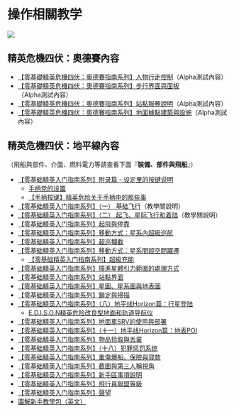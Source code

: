 # 操作相關教学

![](https://qiniu.elitedanger.cn/assets/files/2021-05-15/1621100523-949681-movement.jpeg)

## 精英危機四伏：奧德賽內容

* [【零基礎精英危機四伏：奧德賽指南系列】人物行走控制](ling-ji-chu-jing-ying-wei-ji-si-fu-ao-de-sai-zhi-nan-xi-lie-ren-wu-hang-zou-kong-zhi.md)（Alpha測試內容）
* [【零基礎精英危機四伏：奧德賽指南系列】步行界面與面板](ling-ji-chu-jing-ying-wei-ji-si-fu-ao-de-sai-zhi-nan-xi-lie-bu-hang-jie-mian-yu-mian-ban.md)（Alpha測試內容）
* [【零基礎精英危機四伏：奧德賽指南系列】站點服務說明](ling-ji-chu-jing-ying-wei-ji-si-fu-ao-de-sai-zhi-nan-xi-lie-zhan-dian-fu-wu-shuo-ming.md)（Alpha測試內容）
* [【零基礎精英危機四伏：奧德賽指南系列】地面據點建築與設施](ling-ji-chu-jing-ying-wei-ji-si-fu-ao-de-sai-zhi-nan-xi-lie-di-mian-ju-dian-jian-zhu-yu-she-shi.md)（Alpha測試內容）

## 精英危機四伏：地平線內容

（飛船與部件、介面、燃料電力等請查看下面『**裝備、部件與飛船**』）

* [【零基础精英入门指南系列】附录篇 - 设定里的按键说明](https://forum.elitedanger.cn/d/133)
  * [手柄党的设置](ling-ji-chu-jing-ying-ru-men-zhi-nan-xi-lie-fu-lu-pian-she-ding-li-de-an-jian-shuo-ming/jiao-xue-ban-yun-shou-bing-dang-de-she-zhi.md)
  * [【手柄按键】精英危险关于手柄中的那些事](ling-ji-chu-jing-ying-ru-men-zhi-nan-xi-lie-fu-lu-pian-she-ding-li-de-an-jian-shuo-ming/shou-bing-an-jian-jing-ying-wei-xian-guan-yu-shou-bing-zhong-de-na-xie-shi-zhong-fa.md)
* [【零基础精英入门指南系列】（一） 基础飞行](ling-ji-chu-jing-ying-ru-men-zhi-nan-xi-lie-yi-ji-chu-fei-hang.md)（教學關說明）
* [【零基础精英入门指南系列】（二） 起飞、星际飞行和着陆](ling-ji-chu-jing-ying-ru-men-zhi-nan-xi-lie-er-qi-fei-xing-ji-fei-hang-he-zhuo-lu.md)（教學關說明）
* [【零基础精英入门指南系列】起飛與停靠](ling-ji-chu-jing-ying-ru-men-zhi-nan-xi-lie-qi-fei-yu-ting-kao.md)
* [【零基础精英入门指南系列】移動方式：星系內超級巡航](ling-ji-chu-jing-ying-ru-men-zhi-nan-xi-lie-yi-dong-fang-shi-xing-xi-nei-chao-ji-xun-hang.md)
* [【零基础精英入门指南系列】超巡攔截](ling-ji-chu-jing-ying-ru-men-zhi-nan-xi-lie-chao-xun-lan-jie.md)
* [【零基础精英入门指南系列】移動方式：星系間超空間躍遷](ling-ji-chu-jing-ying-ru-men-zhi-nan-xi-lie-yi-dong-fang-shi-xing-xi-jian-chao-kong-jian-yue-qian/)
  * [【零基础精英入门指南系列】超級充能](ling-ji-chu-jing-ying-ru-men-zhi-nan-xi-lie-yi-dong-fang-shi-xing-xi-jian-chao-kong-jian-yue-qian/ling-ji-chu-jing-ying-ru-men-zhi-nan-xi-lie-chao-ji-chong-neng.md)
* [【零基础精英入门指南系列】撞進星體引力範圍的處理方式](ling-ji-chu-jing-ying-ru-men-zhi-nan-xi-lie-zhuang-jin-xing-ti-yin-li-fan-wei-de-chu-li-fang-shi.md)
* [【零基础精英入门指南系列】站點界面](ling-ji-chu-jing-ying-ru-men-zhi-nan-xi-lie-zhan-dian-jie-mian.md)
* [【零基础精英入门指南系列】星圖、星系圖與地表圖](ling-ji-chu-jing-ying-ru-men-zhi-nan-xi-lie-xing-tu-xing-xi-tu-yu-di-biao-tu.md)
* [【零基础精英入门指南系列】鎖定與掃描](ling-ji-chu-jing-ying-ru-men-zhi-nan-xi-lie-suo-ding-yu-sao-miao.md)
* [【零基础精英入门指南系列】（八）地平线Horizon篇：行星登陆](ling-ji-chu-jing-ying-ru-men-zhi-nan-xi-lie-ba-di-ping-xian-horizon-pian-hang-xing-deng-lu/)
  * [E.D.I.S.O.N精英危险改良型地面和轨道导航仪](ling-ji-chu-jing-ying-ru-men-zhi-nan-xi-lie-ba-di-ping-xian-horizon-pian-hang-xing-deng-lu/edison-jing-ying-wei-xian-gai-liang-xing-di-mian-he-gui-dao-dao-hang-yi.md)
* [【零基础精英入门指南系列】地面車SRV的使用與部署](ling-ji-chu-jing-ying-ru-men-zhi-nan-xi-lie-di-mian-che-srv-de-shi-yong-yu-bu-shu.md)
* [【零基础精英入门指南系列】（十一）地平线Horizon篇：地表POI](ling-ji-chu-jing-ying-ru-men-zhi-nan-xi-lie-shi-yi-di-ping-xian-horizon-pian-di-biao-poi.md)
* [【零基础精英入门指南系列】物品拾取與丟棄](ling-ji-chu-jing-ying-ru-men-zhi-nan-xi-lie-wu-pin-shi-qu-yu-diu-qi.md)
* [【零基础精英入门指南系列】（十八）犯罪惩罚系统](ling-ji-chu-jing-ying-ru-men-zhi-nan-xi-lie-shi-ba-fan-zui-cheng-fa-xi-tong.md)
* [【零基础精英入门指南系列】重傷爆船、保險與貸款](ling-ji-chu-jing-ying-ru-men-zhi-nan-xi-lie-zhong-shang-bao-chuan-bao-xian-yu-dai-kuan.md)
* [【零基础精英入门指南系列】截圖與第三人稱視角](ling-ji-chu-jing-ying-ru-men-zhi-nan-xi-lie-jie-tu-yu-di-san-ren-cheng-shi-jiao.md)
* [【零基础精英入门指南系列】新手區事項說明](../ren-wu-xiang-guan/ling-ji-chu-jing-ying-ru-men-zhi-nan-xi-lie-xin-shou-qu-shi-xiang-shuo-ming.md)
* [【零基础精英入门指南系列】飛行員聯盟等級](ling-ji-chu-jing-ying-ru-men-zhi-nan-xi-lie-fei-hang-yuan-lian-meng-deng-ji.md)
* [【零基础精英入门指南系列】聲望](../ren-wu-xiang-guan/ling-ji-chu-jing-ying-ru-men-zhi-nan-xi-lie-sheng-wang-1.md)
* [圖解新手教學包（英文）](https://imgur.com/a/i7KFV)

